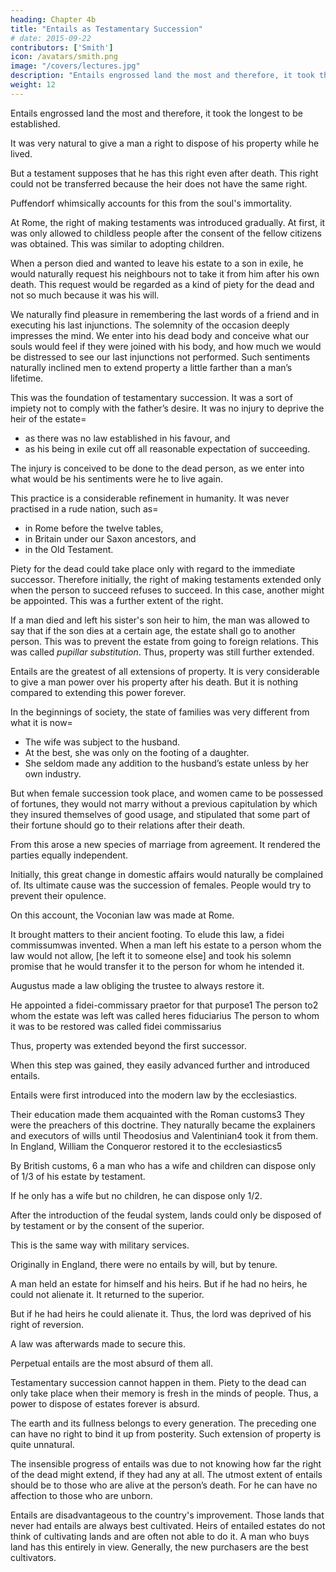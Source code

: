 ```yaml
---
heading: Chapter 4b
title: "Entails as Testamentary Succession"
# date: 2015-09-22
contributors: ['Smith']
icon: /avatars/smith.png
image: "/covers/lectures.jpg"
description: "Entails engrossed land the most and therefore, it took the longest to be established"
weight: 12
---
```




Entails engrossed land the most and therefore, it took the longest to be established.

It was very natural to give a man a right to dispose of his property while he lived.

But a testament supposes that he has this right even after death. This right could not be transferred because the heir does not have the same right. <!--  has no right from the testament until after the testator himself has none. -->

Puffendorf whimsically accounts for this from the soul's immortality.

At Rome, the right of making testaments was introduced gradually. At first, it was only allowed to childless people after the consent of the fellow citizens was obtained. This was similar to adopting children.

When a person died and wanted to leave his estate to a son in exile, he would naturally request his neighbours not to take it from him after his own death. This request would be regarded as a kind of piety for the dead and not so much because it was his will.

We naturally find pleasure in remembering the last words of a friend and in executing his last injunctions. The solemnity of the occasion deeply impresses the mind. We enter into his dead body and conceive what our souls would feel if they were joined with his body, and how much we would be distressed to see our last injunctions not performed. Such sentiments naturally inclined men to extend property a little farther than a man’s lifetime.

This was the foundation of testamentary succession. It was a sort of impiety not to comply with the father’s desire. It was no injury to deprive the heir of the estate= 
- as there was no law established in his favour, and
- as his being in exile cut off all reasonable expectation of succeeding.

The injury is conceived to be done to the dead person, as we enter into what would be his sentiments were he to live again.

This practice is a considerable refinement in humanity. It was never practised in a rude nation, such as= 
- in Rome before the twelve tables,
- in Britain under our Saxon ancestors, and
- in the Old Testament.

Piety for the dead could take place only with regard to the immediate successor. Therefore initially, the right of making testaments extended only when the person to succeed refuses to succeed. In this case, another might be appointed. This was a further extent of the right.

If a man died and left his sister's son heir to him, the man was allowed to say that if the son dies at a certain age, the estate shall go to another person. This was to prevent the estate from going to foreign relations. This was called *pupillar substitution*. Thus, property was still further extended.

Entails are the greatest of all extensions of property. It is very considerable to give a man power over his property after his death. But it is nothing compared to extending this power forever.

In the beginnings of society, the state of families was very different from what it is now= 
- The wife was subject to the husband.
- At the best, she was only on the footing of a daughter.
- She seldom made any addition to the husband’s estate unless by her own industry.

But when female succession took place, and women came to be possessed of fortunes, they would not marry without a previous capitulation by which they insured themselves of good usage, and stipulated that some part of their fortune should go to their relations after their death.

From this arose a new species of marriage from agreement. It rendered the parties equally independent.

Initially, this great change in domestic affairs would naturally be complained of. Its ultimate cause was the succession of females. People would try to prevent their opulence.

On this account, the Voconian law was made at Rome.

It brought matters to their ancient footing. To elude this law, a fidei commissumwas invented. When a man left his estate to a person whom the law would not allow, [he left it to someone else] and took his solemn promise that he would transfer it to the person for whom he intended it.

Augustus made a law obliging the trustee to always restore it.

He appointed a fidei-commissary praetor for that purpose1
The person to2 whom the estate was left was called heres fiduciarius
The person to whom it was to be restored was called fidei commissarius

Thus, property was extended beyond the first successor.

When this step was gained, they easily advanced further and introduced entails.

Entails were first introduced into the modern law by the ecclesiastics.

Their education made them acquainted with the Roman customs3
They were the preachers of this doctrine.
They naturally became the explainers and executors of wills until Theodosius and Valentinian4 took it from them.
In England, William the Conqueror restored it to the ecclesiastics5

By British customs, 6 a man who has a wife and children can dispose only of 1/3 of his estate by testament.

If he only has a wife but no children, he can dispose only 1/2.

After the introduction of the feudal system, lands could only be disposed of by testament or by the consent of the superior.

This is the same way with military services.

Originally in England, there were no entails by will, but by tenure.

A man held an estate for himself and his heirs. But if he had no heirs, he could not alienate it. It returned to the superior.

But if he had heirs he could alienate it. Thus, the lord was deprived of his right of reversion.

A law was afterwards made to secure this.

Perpetual entails are the most absurd of them all.

Testamentary succession cannot happen in them. Piety to the dead can only take place when their memory is fresh in the minds of people. Thus, a power to dispose of estates forever is absurd.

The earth and its fullness belongs to every generation. The preceding one can have no right to bind it up from posterity. Such extension of property is quite unnatural.

The insensible progress of entails was due to not knowing how far the right of the dead might extend, if they had any at all. The utmost extent of entails should be to those who are alive at the person’s death. For he can have no affection to those who are unborn.

Entails are disadvantageous to the country's improvement. Those lands that never had entails are always best cultivated. Heirs of entailed estates do not think of cultivating lands and are often not able to do it. A man who buys land has this entirely in view. Generally, the new purchasers are the best cultivators.
